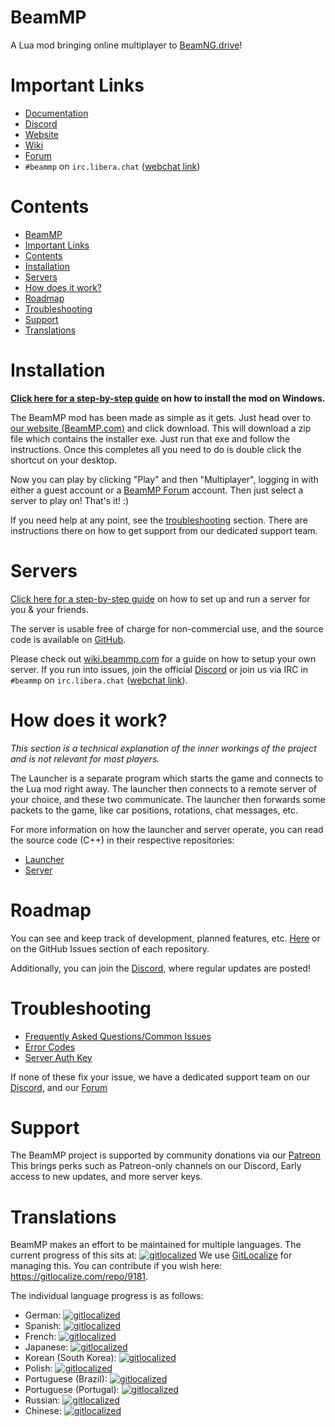 # BeamMP
A Lua mod bringing online multiplayer to [BeamNG.drive](https://beamng.com)!

# Important Links

- [Documentation](https://beammp.github.io/BeamMP/)
- [Discord](https://discord.gg/BeamMP)
- [Website](https://beammp.com)
- [Wiki](https://wiki.beammp.com)
- [Forum](https://forum.beammp.com)
- `#beammp` on `irc.libera.chat` ([webchat link](https://web.libera.chat/#beammp))

# Contents
- [BeamMP](#beammp)
- [Important Links](#important-links)
- [Contents](#contents)
- [Installation](#installation)
- [Servers](#servers)
- [How does it work?](#how-does-it-work)
- [Roadmap](#roadmap)
- [Troubleshooting](#troubleshooting)
- [Support](#support)
- [Translations](#translations)


# Installation

**[Click here for a step-by-step guide](https://wiki.beammp.com/en/home/installation-guide) on how to install the mod on Windows.**

The BeamMP mod has been made as simple as it gets. Just head over to [our website (BeamMP.com)](https://beammp.com) and click download. This will download a zip file which contains the installer exe. Just run that exe and follow the instructions. Once this completes all you need to do is double click the shortcut on your desktop. 

Now you can play by clicking "Play" and then "Multiplayer", logging in with either a guest account or a [BeamMP Forum](https://forum.beammp.com) account.
Then just select a server to play on! That's it! :)

If you need help at any point, see the [troubleshooting](#troubleshooting) section. There are instructions there on how to get support from our dedicated support team.

# Servers

[Click here for a step-by-step guide](https://wiki.beammp.com/en/home/server-installation) on how to set up and run a server for you & your friends.

The server is usable free of charge for non-commercial use, and the source code is available on [GitHub](https://github.com/BeamMP/BeamMP-Server).

Please check out [wiki.beammp.com](https://Wiki.beammp.com) for a guide on how to setup your own server. If you run into issues, join the official [Discord](https://discord.gg/BeamMP) or join us via IRC in `#beammp` on `irc.libera.chat` ([webchat link](https://web.libera.chat/#beammp)).

# How does it work?
*This section is a technical explanation of the inner workings of the project and is not relevant for most players.*

The Launcher is a separate program which starts the game and connects to the Lua mod right away. The launcher then connects to a remote server of your choice, and these two communicate. The launcher then forwards some packets to the game, like car positions, rotations, chat messages, etc.

For more information on how the launcher and server operate, you can read the source code (C++) in their respective repositories: 
- [Launcher](https://github.com/BeamMP/BeamMP-Launcher)
- [Server](https://github.com/BeamMP/BeamMP-Server)

# Roadmap
You can see and keep track of development, planned features, etc. [Here](https://github.com/orgs/BeamMP/projects/4) or on the GitHub Issues section of each repository.

Additionally, you can join the [Discord](https://discord.gg/BeamMP), where regular updates are posted!

# Troubleshooting

- [Frequently Asked Questions/Common Issues](https://forum.beammp.com/c/faq/35)
- [Error Codes](https://wiki.beammp.com/en/error-codes)
- [Server Auth Key](https://www.beammp.com/keymaster)

If none of these fix your issue, we have a dedicated support team on our [Discord](https://discord.gg/BeamMP), and our [Forum](https://forum.beammp.com/c/support/33)

# Support
The BeamMP project is supported by community donations via our [Patreon](https://www.patreon.com/BeamMP) This brings perks such as Patreon-only channels on our Discord, Early access to new updates, and more server keys. 

# Translations
BeamMP makes an effort to be maintained for multiple languages. 
The current progress of this sits at: 
[![gitlocalized ](https://gitlocalize.com/repo/9181/whole_project/badge.svg)](https://gitlocalize.com/repo/9181?utm_source=badge) 
We use [GitLocalize](https://gitlocalize.com/) for managing this. You can contribute if you wish here: https://gitlocalize.com/repo/9181.

The individual language progress is as follows:
- German: [![gitlocalized ](https://gitlocalize.com/repo/9181/de-DE/badge.svg)](https://gitlocalize.com/repo/9181/de-DE?utm_source=badge) 
- Spanish: [![gitlocalized ](https://gitlocalize.com/repo/9181/es-ES/badge.svg)](https://gitlocalize.com/repo/9181/es-ES?utm_source=badge) 
- French: [![gitlocalized ](https://gitlocalize.com/repo/9181/fr-FR/badge.svg)](https://gitlocalize.com/repo/9181/fr-FR?utm_source=badge) 
- Japanese: [![gitlocalized ](https://gitlocalize.com/repo/9181/ja-JP/badge.svg)](https://gitlocalize.com/repo/9181/ja-JP?utm_source=badge) 
- Korean (South Korea): [![gitlocalized ](https://gitlocalize.com/repo/9181/ko-KR/badge.svg)](https://gitlocalize.com/repo/9181/ko-KR?utm_source=badge)
- Polish: [![gitlocalized ](https://gitlocalize.com/repo/9181/pl/badge.svg)](https://gitlocalize.com/repo/9181/pl?utm_source=badge) 
- Portuguese (Brazil): [![gitlocalized ](https://gitlocalize.com/repo/9181/pt_BR/badge.svg)](https://gitlocalize.com/repo/9181/pt_BR?utm_source=badge) 
- Portuguese (Portugal): [![gitlocalized ](https://gitlocalize.com/repo/9181/pt-PT/badge.svg)](https://gitlocalize.com/repo/9181/pt-PT?utm_source=badge) 
- Russian: [![gitlocalized ](https://gitlocalize.com/repo/9181/ru/badge.svg)](https://gitlocalize.com/repo/9181/ru?utm_source=badge)
- Chinese: [![gitlocalized ](https://gitlocalize.com/repo/9181/zh/badge.svg)](https://gitlocalize.com/repo/9181/zh?utm_source=badge)
